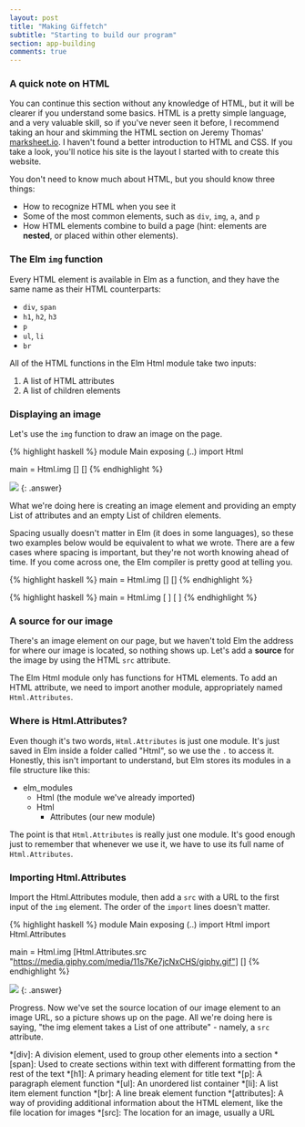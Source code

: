 ```yaml
---
layout: post
title: "Making Giffetch"
subtitle: "Starting to build our program"
section: app-building
comments: true
---
```


### A quick note on HTML

You can continue this section without any knowledge of HTML, but it will be clearer if you understand some basics. HTML is a pretty simple language, and a very valuable skill, so if you've never seen it before, I recommend taking an hour and skimming the HTML section on Jeremy Thomas' <a href="http://marksheet.io/html-basics.html">marksheet.io</a>. I haven't found a better introduction to HTML and CSS. If you take a look, you'll notice his site is the layout I started with to create this website.

You don't need to know much about HTML, but you should know three things:

  * How to recognize HTML when you see it
  * Some of the most common elements, such as `div`, `img`, `a`, and `p`
  * How HTML elements combine to build a page (hint: elements are **nested**, or placed within other elements).

### The Elm `img` function

Every HTML element is available in Elm as a function, and they have the same name as their HTML counterparts:

  * `div`, `span`
  * `h1`, `h2`, `h3`
  * `p`
  * `ul`, `li`
  * `br`

All of the HTML functions in the Elm Html module take two inputs:

  1. A list of HTML attributes
  2. A list of children elements

### Displaying an image

Let's use the `img` function to draw an image on the page.

{% highlight haskell %}
module Main exposing (..)
import Html

main = Html.img [] []
{% endhighlight %}

<img src="#"/>
{: .answer}

What we're doing here is creating an image element and providing an empty List of attributes and an empty List of children elements.

Spacing usually doesn't matter in Elm (it does in some languages), so these two examples below would be equivalent to what we wrote. There are a few cases where spacing is important, but they're not worth knowing ahead of time. If you come across one, the Elm compiler is pretty good at telling you.

{% highlight haskell %}
main = Html.img
  []
  []
{% endhighlight %}

{% highlight haskell %}
main = Html.img [ ] [ ]
{% endhighlight %}

### A source for our image

There's an image element on our page, but we haven't told Elm the address for where our image is located, so nothing shows up. Let's add a **source** for the image by using the HTML `src` attribute.

The Elm Html module only has functions for HTML elements. To add an HTML attribute, we need to import another module, appropriately named `Html.Attributes`.

### Where is Html.Attributes?

Even though it's two words, `Html.Attributes` is just one module. It's just saved in Elm inside a folder called "Html", so we use the `.` to access it. Honestly, this isn't important to understand, but Elm stores its modules in a file structure like this:

<ul class="files">
  <li>
    <i class="fa fa-folder-o"></i>
    elm_modules
    <ul>
      <li>
        <i class="fa fa-file-code-o"></i>
        Html (the module we've already imported)
      </li>
      <li>
        <i class="fa fa-folder-o"></i>
        Html
        <ul>
          <li>
            <i class="fa fa-file-code-o"></i>
            Attributes (our new module)
          </li>
        </ul>
      </li>
    </ul>
  </li>
</ul>

The point is that `Html.Attributes` is really just one module. It's good enough just to remember that whenever we use it, we have to use its full name of `Html.Attributes`.

### Importing Html.Attributes

Import the Html.Attributes module, then add a `src` with a URL to the first input of the `img` element. The order of the `import` lines doesn't matter.

{% highlight haskell %}
module Main exposing (..)
import Html
import Html.Attributes

main = Html.img [Html.Attributes.src "https://media.giphy.com/media/11s7Ke7jcNxCHS/giphy.gif"] []
{% endhighlight %}

<img src="https://media.giphy.com/media/11s7Ke7jcNxCHS/giphy.gif">
{: .answer}

Progress. Now we've set the source location of our image element to an image URL, so a picture shows up on the page. All we're doing here is saying, "the img element takes a List of one attribute" - namely, a `src` attribute.

*[div]: A division element, used to group other elements into a section
*[span]: Used to create sections within text with different formatting from the rest of the text
*[h1]: A primary heading element for title text
*[p]: A paragraph element function
*[ul]: An unordered list container
*[li]: A list item element function
*[br]: A line break element function
*[attributes]: A way of providing additional information about the HTML element, like the file location for images
*[src]: The location for an image, usually a URL
